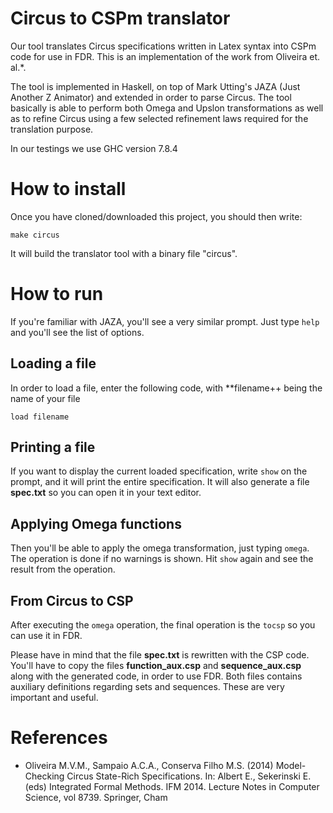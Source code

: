 # Circus to CSPm translator

Our tool translates Circus specifications written in Latex syntax into CSPm code for use in FDR. This is an implementation of the work from Oliveira et. al.*.

The tool is implemented in Haskell, on top of Mark Utting's JAZA (Just Another Z Animator) and extended in order to parse Circus. The tool basically is able to perform both Omega and Upslon transformations as well as to refine Circus using a few selected refinement laws required for the translation purpose.

In our testings we use GHC version 7.8.4


# How to install

Once you have cloned/downloaded this project, you should then write:

```
make circus
```

It will build the translator tool with a binary file "circus".

# How to run

If you're familiar with JAZA, you'll see a very similar prompt. Just type ``help`` and you'll see the list of options.

## Loading a file
In order to load a file, enter the following code, with **filename++ being the name of your file 

```
load filename
```

## Printing a file
If you want to display the current loaded specification, write ``show`` on the prompt, and it will print the entire specification. It will also generate a file **spec.txt** so you can open it in your text editor.

## Applying Omega functions

Then you'll be able to apply the omega transformation, just typing ``omega``. The operation is done if no warnings is shown. Hit ``show`` again and see the result from the operation.

## From Circus to CSP

After executing the ``omega`` operation, the final operation is the ``tocsp`` so you can use it in FDR.

Please have in mind that the file **spec.txt** is rewritten with the CSP code. You'll have to copy the files **function_aux.csp** and **sequence_aux.csp** along with the generated code, in order to use FDR. Both files contains auxiliary definitions regarding sets and sequences. These are very important and useful. 


# References

* Oliveira M.V.M., Sampaio A.C.A., Conserva Filho M.S. (2014) Model-Checking Circus State-Rich Specifications. In: Albert E., Sekerinski E. (eds) Integrated Formal Methods. IFM 2014. Lecture Notes in Computer Science, vol 8739. Springer, Cham